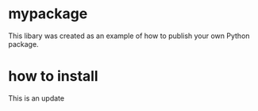 # mypackage
This libary was created as an example of how to publish your own Python package.

# how to install
This is  an update
